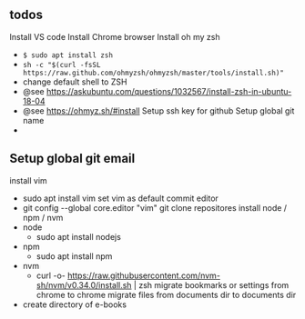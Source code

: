 todos
---

Install VS code
Install Chrome browser
Install oh my zsh
 - `$ sudo apt install zsh`
 - `sh -c "$(curl -fsSL https://raw.github.com/ohmyzsh/ohmyzsh/master/tools/install.sh)"`
 - change default shell to ZSH
 - @see https://askubuntu.com/questions/1032567/install-zsh-in-ubuntu-18-04
 - @see https://ohmyz.sh/#install
Setup ssh key for github
Setup global git name
 - 
Setup global git email
 - 
install vim
 - sudo apt install vim
set vim as default commit editor
 - git config --global core.editor "vim"
git clone repositores
install node / npm / nvm
 - node
    - sudo apt install nodejs
 - npm
    - sudo apt install npm
 - nvm
     - curl -o- https://raw.githubusercontent.com/nvm-sh/nvm/v0.34.0/install.sh | zsh
migrate bookmarks or settings from chrome to chrome
migrate files from documents dir to documents dir
- create directory of e-books

